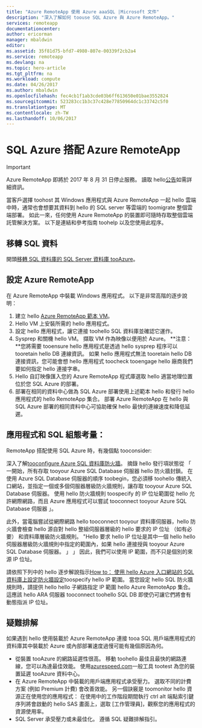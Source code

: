 ```yaml
---
title: "Azure RemoteApp 使用 Azure aaaSQL |Microsoft 文件"
description: "深入了解如何 toouse SQL Azure 與 Azure RemoteApp。"
services: remoteapp
documentationcenter: 
author: ericorman
manager: mbaldwin
editor: 
ms.assetid: 35f81d75-bfd7-4980-807e-00339f2cb2a4
ms.service: remoteapp
ms.devlang: na
ms.topic: hero-article
ms.tgt_pltfrm: na
ms.workload: compute
ms.date: 04/26/2017
ms.author: mbaldwin
ms.openlocfilehash: fec4cb1f1ab3cde03b6ff613650e01bae3552824
ms.sourcegitcommit: 523283cc1b3c37c428e77850964dc1c33742c5f0
ms.translationtype: MT
ms.contentlocale: zh-TW
ms.lasthandoff: 10/06/2017
---
```

# <a name="sql-azure-with-azure-remoteapp"></a>SQL Azure 搭配 Azure RemoteApp
> [!IMPORTANT]
> Azure RemoteApp 即將於 2017 年 8 月 31 日停止服務。 讀取 hello[公告](https://go.microsoft.com/fwlink/?linkid=821148)如需詳細資訊。
> 
> 

當客戶選擇 toohost 其 Windows 應用程式與 Azure RemoteApp 一起 hello 雲端中時，通常也會想要其資料到 hello 的 SQL server 等雲端的 toomigrate 整個雲端部署。 如此一來，任何使用 Azure RemoteApp 的裝置即可隨時存取整個雲端託管解決方案。 以下是連結和參考指南 toohelp 以及您使用此程序。  

## <a name="migrate-your-sql-data"></a>移轉 SQL 資料
開頭[移轉 SQL 資料庫的 SQL Server 資料庫 tooAzure](../sql-database/sql-database-cloud-migrate.md)。 

## <a name="configure-azure-remoteapp"></a>設定 Azure RemoteApp
在 Azure RemoteApp 中裝載 Windows 應用程式。 以下是非常高階的逐步說明：

1. 建立 hello [Azure RemoteApp 範本 VM](remoteapp-imageoptions.md)。 
2. Hello VM 上安裝所需的 hello 應用程式。
3. 設定 hello 應用程式，讓它連接 toohello SQL 資料庫並確認它運作。
4. Sysprep 和關機 hello VM。 擷取 VM 作為映像以便用於 Azure。 **注意：**您將需要 tooensure hello 應用程式是透過 hello sysprep 程序可以 tooretain hello DB 連線資訊。 如果 hello 應用程式無法 tooretain hello DB 連接資訊，您可能會想 hello 應用程式 toocheck tooengage hello 廠商我們要如何指定 hello 連接字串。
5. Hello 自訂映像匯入您的 Azure RemoteApp 程式庫選取 hello 適當地理位置位於您 SQL Azure 的部署。 
6. 部署在相同的資料中心做為 SQL Azure 部署使用上述範本 hello 和發行 hello 應用程式的 hello RemoteApp 集合。 部署 Azure RemoteApp 在 hello 與 SQL Azure 部署的相同資料中心可協助確保 hello 最快的連線速度和降低延遲。 

## <a name="app-and-sql-configuration-considerations"></a>應用程式和 SQL 組態考量：
RemoteApp 搭配使用 SQL Azure 時，有幾個點 tooconsider:

深入了解[tooconfigure Azure SQL 資料庫防火牆](../sql-database/sql-database-firewall-configure.md)。 摘錄 hello 發行項狀態從 「 一開始，所有存取 tooyour Azure SQL Database 伺服器 hello 防火牆封鎖。 在使用 Azure SQL Database 伺服器的順序 toobegin，您必須移 toohello 傳統入口網站，並指定一個或多個伺服器層級防火牆規則，讓存取 tooyour Azure SQL Database 伺服器。 使用 hello 防火牆規則 toospecify 的 IP 位址範圍從 hello 允許網際網路，而且 Azure 應用程式可以嘗試 tooconnect tooyour Azure SQL Database 伺服器 」。

此外，當電腦嘗試從網際網路 hello tooconnect tooyour 資料庫伺服器，hello 防火牆會檢查 hello 源自對 hello 整組伺服器層級的 hello 要求的 IP 位址 （如有必要） 和資料庫層級防火牆規則。 "Hello 要求 hello IP 位址是其中一個 hello hello 伺服器層級防火牆規則中指定的範圍內，如果 hello 連接授與 tooyour Azure SQL Database 伺服器。 」 」 因此，我們可以使用 IP 範圍，而不只是個別的來源 IP 位址。

請依照下列中的 hello 逐步解說指示[How to： 使用 hello Azure 入口網站的 SQL 資料庫上設定防火牆設定](../sql-database/sql-database-configure-firewall-settings.md)toospecify hello IP 範圍。 當您設定 hello SQL 防火牆規則時，請提供 hello hello 子網路指定 IP 範圍 hello Azure RemoteApp 集合。 這應該 hello ARA 伺服器 tooconnect toohello SQL DB 即使仍可讓它們將會有動態指派 IP 位址。

## <a name="troubleshooting"></a>疑難排解
如果遇到 hello 使用裝載於 Azure RemoteApp 連接 tooa SQL 用戶端應用程式的資料庫其中裝載於 Azure 或內部部署速度過慢可能有幾個原因為何。  

* 從裝置 tooAzure 的網路延遲性很高。 移動 toohello 最佳且最快的網路連線，您可以為達最佳效能。 使用[azurespeed.com](http://azurespeed.com/)一般工具 tootest 為您的裝置延遲 tooAzure 資料中心。  
* 在 Azure RemoteApp 中裝載的用戶端應用程式承受壓力。 選取不同的計費方案 (例如 Premium 計費) 會改善效能。 另一個訣竅是 toomonitor hello 資源正在使用您的應用程式： 在使用中的工作階段期間執行 ctrl alt 端點索引鍵序列將會啟動的 hello SAS 畫面上，選取 [工作管理員]，觀察您的應用程式的資源使用率。
* SQL Server 承受壓力或未最佳化。 遵循 SQL 疑難排解指引。 

